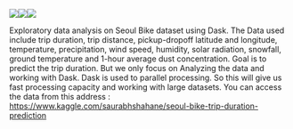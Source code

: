 <img src="https://img.shields.io/badge/-Python-blue"><img src="https://img.shields.io/badge/-Dask-grey"><img src="https://img.shields.io/badge/-EDA-red">

Exploratory data analysis on Seoul Bike dataset using Dask. The Data used include trip duration, trip distance, pickup-dropoff latitude and longitude, temperature, precipitation, wind speed, humidity, solar radiation, snowfall, ground temperature and 1-hour average dust concentration.
Goal is to predict the trip duration. But we only focus on Analyzing the data and working with Dask.
Dask is used to parallel processing. So this will give us fast processing capacity and working with large datasets. 
You can access the data from this address : https://www.kaggle.com/saurabhshahane/seoul-bike-trip-duration-prediction

